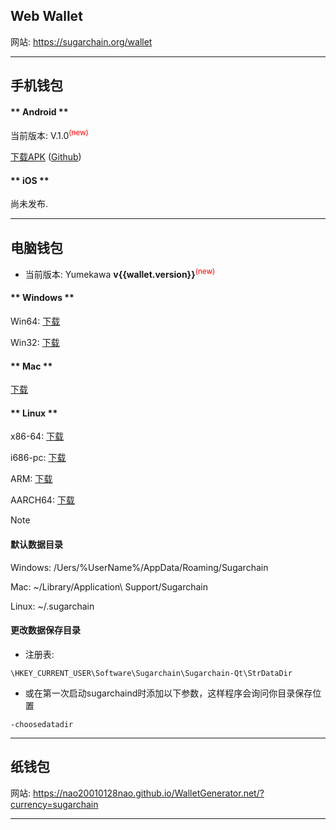 ## Web Wallet

网站: https://sugarchain.org/wallet

----------------

## 手机钱包

<!-- tabs:start -->

#### ** Android **

当前版本: V.1.0<sup style="color:red">(new)<sup>

[下载APK](https://github.com/sugarchain-project/android_wallet_sugarchain/releases/download/v1.0/Sugar-Wallet-Release-V.1.0.apk)
([Github](https://github.com/sugarchain-project/android_wallet_sugarchain))


#### ** iOS **

尚未发布.

<!-- tabs:end -->

----------------

## 电脑钱包

- 当前版本: Yumekawa **v{{wallet.version}}**<sup style="color:red">(new)<sup>

<!-- tabs:start -->

#### ** Windows **

Win64: [下载](https://github.com/sugarchain-project/sugarchain/releases/download/v{{wallet.version}}/sugarchain-{{wallet.version}}-win64-setup-unsigned.exe)

Win32: [下载](https://github.com/sugarchain-project/sugarchain/releases/download/v{{wallet.rc_version}}/sugarchain-{{wallet.rc_version}}-win32-setup-unsigned.exe)



#### ** Mac **

[下载](https://github.com/sugarchain-project/sugarchain/releases/download/v{{wallet.version}}/sugarchain-{{wallet.version}}-osx-unsigned.dmg)

#### ** Linux **

x86-64: [下载](https://github.com/sugarchain-project/sugarchain/releases/download/v{{wallet.version}}/sugarchain-{{wallet.version}}-x86_64-linux-gnu.tar.gz)

i686-pc: [下载](https://github.com/sugarchain-project/sugarchain/releases/download/v{{wallet.rc_version}}/sugarchain-{{wallet.rc_version}}-i686-pc-linux-gnu.tar.gz)

ARM: [下载](https://github.com/sugarchain-project/sugarchain/releases/download/v{{wallet.rc_version}}/sugarchain-{{wallet.rc_version}}-arm-linux-gnueabihf.tar.gz)

AARCH64: [下载](https://github.com/sugarchain-project/sugarchain/releases/download/v{{wallet.rc_version}}/sugarchain-{{wallet.rc_version}}-aarch64-linux-gnu.tar.gz)

<!-- tabs:end -->


>[!Note]
>
>#### 默认数据目录
>
>Windows: /Uers/%UserName%/AppData/Roaming/Sugarchain
>
>Mac: ~/Library/Application\ Support/Sugarchain
>
>Linux: ~/.sugarchain
>
>#### 更改数据保存目录
>
>- 注册表:
>
>```
>\HKEY_CURRENT_USER\Software\Sugarchain\Sugarchain-Qt\StrDataDir
>```
>
>- 或在第一次启动sugarchaind时添加以下参数，这样程序会询问你目录保存位置
>
>```
>-choosedatadir
>```

----------------

## 纸钱包

网站: https://nao20010128nao.github.io/WalletGenerator.net/?currency=sugarchain

----------------